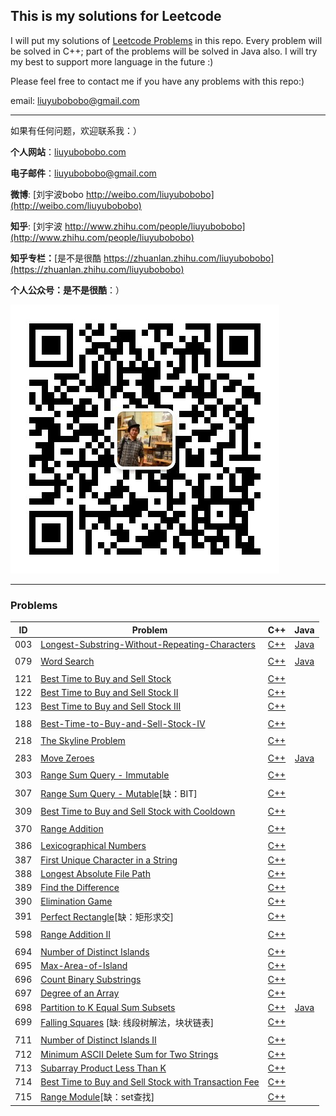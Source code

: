 ## This is my solutions for Leetcode

I will put my solutions of [Leetcode Problems](https://leetcode.com/problemset/all/) in this repo. Every problem will be solved in C++; part of the problems will be solved in Java also. I will try my best to support more language in the future :)

Please feel free to contact me if you have any problems with this repo:)

email: [liuyubobobo@gmail.com](mailto:liuyubobobo@gmail.com)

---

如果有任何问题，欢迎联系我：）

**个人网站**：[liuyubobobo.com](http://liuyubobobo.com)

**电子邮件**：[liuyubobobo@gmail.com](mailto:liuyubobobo@gmail.com)

**微博**: [刘宇波bobo http://weibo.com/liuyubobobo](http://weibo.com/liuyubobobo)

**知乎**: [刘宇波 http://www.zhihu.com/people/liuyubobobo](http://www.zhihu.com/people/liuyubobobo)

**知乎专栏：**[是不是很酷 https://zhuanlan.zhihu.com/liuyubobobo](https://zhuanlan.zhihu.com/liuyubobobo)

**个人公众号：是不是很酷**：）

![QRCode](qrcode.jpg)

---

### Problems

| ID | Problem | C++ | Java |
| --- | --- | :---: | :---: |
| 003 | [Longest-Substring-Without-Repeating-Characters](https://leetcode.com/problems/longest-substring-without-repeating-characters/description/) | [C++](0003-Longest-Substring-Without-Repeating-Characters/cpp-0003/) | [Java](0003-Longest-Substring-Without-Repeating-Characters/java-0003/src/) |
| | | | |
| 079 | [Word Search](https://leetcode.com/problems/word-search/description/) | [C++](0079-Word-Search/cpp-0079/) | [Java](0079-Word-Search/java-0079/src/) |
| | | | |
| 121 | [Best Time to Buy and Sell Stock](https://leetcode.com/problems/best-time-to-buy-and-sell-stock/solution/) | [C++](0121-Best-Time-to-Buy-and-Sell-Stock/cpp-0121/) | | 
| 122 | [Best Time to Buy and Sell Stock II](https://leetcode.com/problems/best-time-to-buy-and-sell-stock-ii/description/) | [C++](0122-Best-Time-to-Buy-and-Sell-Stock-II/cpp-0122/) | |
| 123 | [Best Time to Buy and Sell Stock III](https://leetcode.com/problems/best-time-to-buy-and-sell-stock-iii/description/) | [C++](0123-Best-Time-to-Buy-and-Sell-Stock-III/cpp-0123/) | |
| | | | |
| 188 | [Best-Time-to-Buy-and-Sell-Stock-IV](https://leetcode.com/problems/best-time-to-buy-and-sell-stock-iv/description/) | [C++](0188-Best-Time-to-Buy-and-Sell-Stock-IV/cpp-0188/) | |
| | | | |
| 218 | [The Skyline Problem](https://leetcode.com/problems/the-skyline-problem/description/) | [C++](0218-The-Skyline-Problem/cpp-0218/) | |
| | | | |
| 283 | [Move Zeroes](https://leetcode.com/problems/move-zeroes/) | [C++](0283-Move-Zeroes/cpp-0283/) | [Java](0283-Move-Zeroes/java-0283/src/) |
| | | | |
| 303 | [Range Sum Query - Immutable](https://leetcode.com/problems/range-sum-query-immutable/description/) | [C++](0303/Range-Sum-Query-Immutable/cpp-0303/) | |
| | | | |
| 307 | [Range Sum Query - Mutable](https://leetcode.com/problems/range-sum-query-mutable/description/)[缺：BIT] | [C++](0307-Range-Sum-Query-Mutable/cpp-0307/) | |
| | | | |
| 309 | [Best Time to Buy and Sell Stock with Cooldown](https://leetcode.com/problems/best-time-to-buy-and-sell-stock-with-cooldown/description/) | [C++](0309-Best-Time-to-Buy-and-Sell-Stock-with-Cooldown/cpp-0309/) | |
| | | | |
| 370 | [Range Addition](https://leetcode.com/problems/range-addition/description/) | [C++](0370-Range-Addition/cpp-0370/) | |
| | | | |
| 386 | [Lexicographical Numbers](https://leetcode.com/problems/lexicographical-numbers/description/) | [C++](0386-Lexicographical-Numbers/cpp-0386/) | |
| 387 | [First Unique Character in a String](https://leetcode.com/problems/first-unique-character-in-a-string/description/) | [C++](0387-First-Unique-Character-in-a-String/cpp-0387/) | |
| 388 | [Longest Absolute File Path](https://leetcode.com/problems/longest-absolute-file-path/description/) | [C++](0388-Longest-Absolute-File-Path/cpp-0388/) | |
| 389 | [Find the Difference](https://leetcode.com/problems/find-the-difference/description/) | [C++](0389-Find-the-Difference/cpp-0389/) | |
| 390 | [Elimination Game](https://leetcode.com/problems/elimination-game/description/) | [C++](0390-Elimination-Game/cpp-0390/) | |
| 391 | [Perfect Rectangle](https://leetcode.com/problems/perfect-rectangle/description/)[缺：矩形求交] | [C++](0391-Perfect-Rectangle/cpp-0391/) | |
| | | | |
| 598 | [Range Addition II](https://leetcode.com/problems/range-addition-ii/description/) | [C++](0598-Range-Addition-II/cpp-0598/) | |
| | | | |
| 694 | [Number of Distinct Islands](https://leetcode.com/problems/number-of-distinct-islands/description/) | [C++](0694-Number-of-Distinct-Islands/cpp-0694/) | |
| 695 | [Max-Area-of-Island](https://leetcode.com/problems/max-area-of-island/description/) | [C++](0695-Max-Area-of-Island/cpp-0695) | |
| 696 | [Count Binary Substrings](https://leetcode.com/problems/count-binary-substrings/description/) | [C++](0696-Count-Binary-Substrings/cpp-0696/) | |
| 697 | [Degree of an Array](https://leetcode.com/problems/degree-of-an-array/description/) | [C++](0697-Degree-of-an-Array/cpp-0697/) | |
| 698 | [Partition to K Equal Sum Subsets](https://leetcode.com/problems/partition-to-k-equal-sum-subsets/description/) | [C++](0698-Partition-to-K-Equal-Sum-Subsets/cpp-0698/) | [Java](0698-Partition-to-K-Equal-Sum-Subsets/java-0698/src/) |
| 699 | [Falling Squares](https://leetcode.com/contest/leetcode-weekly-contest-54/problems/falling-squares/) [缺: 线段树解法，块状链表] | [C++](0699-Falling-Squares/cpp-0699/) | |
| | | | |
| 711 | [Number of Distinct Islands II](https://leetcode.com/problems/number-of-distinct-islands-ii/description/) | [C++](0711-Number-of-Distinct-Islands-II/cpp-0711/) | |
| 712 | [Minimum ASCII Delete Sum for Two Strings](https://leetcode.com/problems/minimum-ascii-delete-sum-for-two-strings/description/) | [C++](0712-Minimum-ASCII-Delete-Sum-for-Two-Strings/cpp-0712/) | |
| 713 | [Subarray Product Less Than K](https://leetcode.com/problems/subarray-product-less-than-k/description/) | [C++](0713-Subarray-Product-Less-Than-K/cpp-0713/) | |
| 714 | [Best Time to Buy and Sell Stock with Transaction Fee](https://leetcode.com/problems/best-time-to-buy-and-sell-stock-with-transaction-fee/description/) | [C++](0714-Best-Time-to-Buy-and-Sell-Stock-with-Transaction-Fee/cpp-0714/) | |
| 715 | [Range Module](https://leetcode.com/problems/range-module/description/)[缺：set查找] | [C++](0715-Range-Module/cpp-0715/) | |
